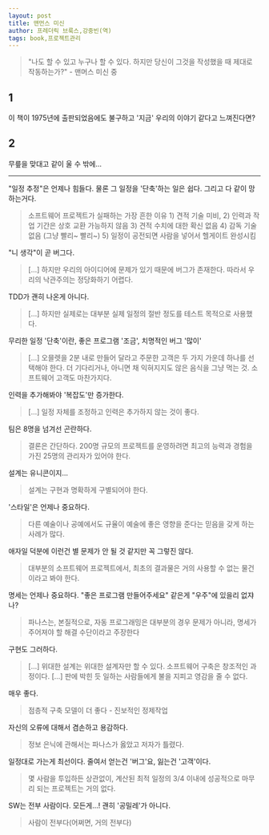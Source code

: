 ```yaml
---
layout: post
title: 맨먼스 미신
author: 프레더릭 브룩스,강중빈(역)
tags: book,프로젝트관리
---
```


> "나도 할 수 있고 누구나 할 수 있다. 하지만 당신이 그것을 작성했을 때 제대로 작동하는가?" - 맨머스 미신 중

## 1
이 책이 1975년에 출판되었음에도 불구하고 '지금' 우리의 이야기 같다고 느껴진다면?

## 2
무릎을 맞대고 같이 울 수 밖에...

-----

"일정 추정"은 언제나 힘들다. 물론 그 일정을 '단축'하는 일은 쉽다. 그리고 다 같이 망하는거다.
> 소프트웨어 프로젝트가 실패하는 가장 흔한 이유 1) 견적 기술 미비, 2) 인력과 작업 기간은 상호 교환 가능하지 않음 3) 견적 수치에 대한 확신 없음 4) 감독 기술 없음 (그냥 빨리~ 빨리~) 5) 일정이 공전되면 사람을 넣어서 헬게이트 완성시킴

"니 생각"이 곧 버그다.
> [...] 하지만 우리의 아이디어에 문제가 있기 때문에 버그가 존재한다. 따라서 우리의 낙관주의는 정당화하기 어렵다.

TDD가 괜히 나온게 아니다.
> [...] 하지만 실제로는 대부분 실제 일정의 절반 정도를 테스트 목적으로 사용했다.

무리한 일정 '단축'이란, 좋은 프로그램 '조금', 치명적인 버그 '많이'
> [...] 오믈렛을 2분 내로 만들어 달라고 주문한 고객은 두 가지 가운데 하나를 선택해야 한다. 더 기다리거나, 아니면 채 익혀지지도 않은 음식을 그냥 먹는 것. 소프트웨어 고객도 마찬가지다.

인력을 추가해봐야 '복잡도'만 증가한다.
> [...] 일정 자체를 조정하고 인력은 추가하지 않는 것이 좋다.

팀은 8명을 넘겨선 곤란하다.
> 결론은 간단하다. 200명 규모의 프로젝트를 운영하려면 최고의 능력과 경험을 가진 25명의 관리자가 있어야 한다.

설계는 유니콘이지...
> 설계는 구현과 명확하게 구별되어야 한다.

'스타일'은 언제나 중요하다.
> 다른 예술이나 공예에서도 규율이 예술에 좋은 영향을 준다는 믿음을 갖게 하는 사례가 많다.

애자일 덕분에 이런건 별 문제가 안 될 것 같지만 꼭 그렇진 않다.
> 대부분의 소프트웨어 프로젝트에서, 최초의 결과물은 거의 사용할 수 없는 물건이라고 봐야 한다.

명세는 언제나 중요하다. "좋은 프로그램 만들어주세요" 같은게 "우주"에 있을리 없쟈나?
> 파나스는, 본질적으로, 자동 프로그래밍은 대부분의 경우 문제가 아니라, 명세가 주어져야 할 해결 수단이라고 주장한다

구현도 그러하다.
> [...] 위대한 설계는 위대한 설계자만 할 수 있다. 소프트웨어 구축은 창조적인 과정이다. [...] 판에 박힌 듯 일하는 사람들에게 불을 지피고 영감을 줄 수 없다.

매우 좋다.
> 점층적 구축 모델이 더 좋다 - 진보적인 정제작업

자신의 오류에 대해서 겸손하고 용감하다.
> 정보 은닉에 관해서는 파나스가 옳았고 저자가 틀렸다.

일정대로 가는게 최선이다. 줄여서 얻는건 '버그'요, 잃는건 '고객'이다.
> 몇 사람을 투입하든 상관없이, 계산된 최적 일정의 3/4 이내에 성공적으로 마무리 되는 프로젝트는 거의 없다.

SW는 전부 사람이다. 모든게...! 괜히 '공밀레'가 아니다.
> 사람이 전부다(어쩌면, 거의 전부다)